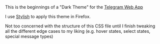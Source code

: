 This is the beginnings of a "Dark Theme" for the [Telegram Web App][0]

I use [Stylish][1] to apply this theme in Firefox.

Not too concerned with the structure of this CSS file until I finish tweaking all the different edge cases to my liking (e.g. hover states, select states, special message types)

[0]:http://web.telegram.org
[1]:https://userstyles.org
